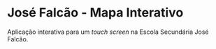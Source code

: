 # José Falcão - Mapa Interativo

Aplicação interativa para um _touch screen_ na Escola Secundária José Falcão.